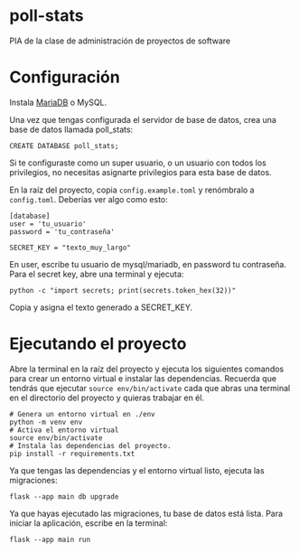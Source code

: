 # poll-stats
PIA de la clase de administración de proyectos de software

# Configuración
Instala [MariaDB](https://mariadb.org/download/?t=mariadb&p=mariadb&r=11.3.2&os=Linux&cpu=x86_64&pkg=tar_gz&i=systemd&mirror=gigenet) o MySQL.

Una vez que tengas configurada el servidor de base de datos, crea una base de datos llamada poll_stats:

`CREATE DATABASE poll_stats;`

Si te configuraste como un super usuario, o un usuario con todos los privilegios, no necesitas asignarte privilegios para esta base
de datos.

En la raíz del proyecto, copia `config.example.toml` y renómbralo a `config.toml`. Deberías ver algo como esto:

```
[database]
user = 'tu_usuario'
password = 'tu_contraseña'

SECRET_KEY = "texto_muy_largo"
```

En user, escribe tu usuario de mysql/mariadb, en password tu contraseña. Para el secret key, abre una terminal y ejecuta:

`python -c "import secrets; print(secrets.token_hex(32))"`

Copia y asigna el texto generado a SECRET_KEY.

# Ejecutando el proyecto

Abre la terminal en la raíz del proyecto y ejecuta los siguientes comandos para crear un entorno virtual e instalar las dependencias.
Recuerda que tendrás que ejecutar `source env/bin/activate` cada que abras una terminal en el directorio del proyecto y quieras trabajar
en él.

```
# Genera un entorno virtual en ./env
python -m venv env
# Activa el entorno virtual
source env/bin/activate
# Instala las dependencias del proyecto.
pip install -r requirements.txt
```
Ya que tengas las dependencias y el entorno virtual listo, ejecuta las migraciones:

`flask --app main db upgrade`

Ya que hayas ejecutado las migraciones, tu base de datos está lista. Para iniciar la aplicación, escribe en la terminal:

`flask --app main run`